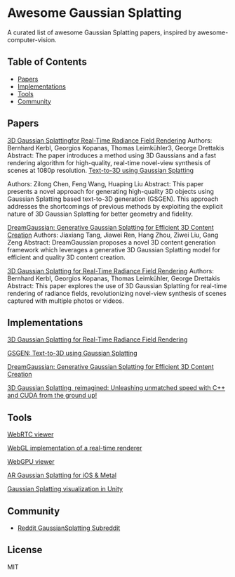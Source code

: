 # Awesome Gaussian Splatting 

A curated list of awesome Gaussian Splatting papers, inspired by awesome-computer-vision.

## Table of Contents

- [Papers](#papers)
- [Implementations](#implementations)
- [Tools](#tools)
- [Community](#community)

## Papers
[3D Gaussian Splattingfor Real-Time Radiance Field Rendering](https://repo-sam.inria.fr/fungraph/3d-gaussian-splatting/)
Authors: Bernhard Kerbl, Georgios Kopanas, Thomas Leimkühler3, George Drettakis
Abstract: The paper introduces a method using 3D Gaussians and a fast rendering algorithm for high-quality, real-time novel-view synthesis of scenes at 1080p resolution.
[Text-to-3D using Gaussian Splatting](https://arxiv.org/abs/2309.16585)

Authors: Zilong Chen, Feng Wang, Huaping Liu
Abstract: This paper presents a novel approach for generating high-quality 3D objects using Gaussian Splatting based text-to-3D generation (GSGEN). This approach addresses the shortcomings of previous methods by exploiting the explicit nature of 3D Gaussian Splatting for better geometry and fidelity.

[DreamGaussian: Generative Gaussian Splatting for Efficient 3D Content Creation](https://dreamgaussian.github.io/)
Authors: Jiaxiang Tang, Jiawei Ren, Hang Zhou, Ziwei Liu, Gang Zeng
Abstract: DreamGaussian proposes a novel 3D content generation framework which leverages a generative 3D Gaussian Splatting model for efficient and quality 3D content creation.


[3D Gaussian Splatting for Real-Time Radiance Field Rendering](https://arxiv.org/abs/2308.04079)
Authors: Bernhard Kerbl, Georgios Kopanas, Thomas Leimkühler, George Drettakis
Abstract: This paper explores the use of 3D Gaussian Splatting for real-time rendering of radiance fields, revolutionizing novel-view synthesis of scenes captured with multiple photos or videos.

## Implementations
[3D Gaussian Splatting for Real-Time Radiance Field Rendering](https://github.com/graphdeco-inria/gaussian-splatting)

[GSGEN: Text-to-3D using Gaussian Splatting](https://github.com/gsgen3d/gsgen)

[DreamGaussian: Generative Gaussian Splatting for Efficient 3D Content Creation](https://github.com/dreamgaussian/dreamgaussian)

[3D Gaussian Splatting, reimagined: Unleashing unmatched speed with C++ and CUDA from the ground up!](https://github.com/MrNeRF/gaussian-splatting-cuda)



## Tools
[WebRTC viewer](https://github.com/dylanebert/gaussian-viewer)

[WebGL implementation of a real-time renderer](https://huggingface.co/spaces/cakewalk/splat)

[WebGPU viewer](https://github.com/cvlab-epfl/gaussian-splatting-web)

[AR Gaussian Splatting for iOS & Metal](https://github.com/laanlabs/metal-splats)

[Gaussian Splatting visualization in Unity](https://github.com/aras-p/UnityGaussianSplatting)


## Community
- [Reddit GaussianSplatting Subreddit](https://www.reddit.com/r/GaussianSplatting)

## License 
MIT
